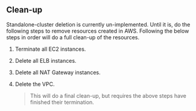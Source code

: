## Clean-up

Standalone-cluster deletion is currently un-implemented. Until it is, do the
following steps to remove resources created in AWS. Following the below steps in
order will do a full clean-up of the resources.

1. Terminate all EC2 instances.

1. Delete all ELB instances.

1. Delete all NAT Gateway instances.

1. Delete the VPC.

    > This will do a final clean-up, but requires the above steps have finished
    their termination.
